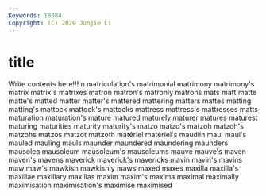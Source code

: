```yaml
---
Keywords: 18384
Copyright: (C) 2020 Junjie Li
---
```


# title

Write contents here!!!
n 
matriculation's 
matrimonial
matrimony 
matrimony's 
matrix 
matrix's 
matrixes 
matron 
matron's 
matronly 
matrons 
mats
matt 
matte 
matte's 
matted 
matter 
matter's 
mattered 
mattering 
matters 
mattes
matting 
matting's 
mattock 
mattock's 
mattocks 
mattress 
mattress's 
mattresses 
matts 
maturation
maturation's 
mature 
matured 
maturely 
maturer 
matures 
maturest 
maturing 
maturities 
maturity
maturity's 
matzo 
matzo's 
matzoh 
matzoh's 
matzohs 
matzos 
matzot 
matzoth 
matériel
matériel's 
maudlin 
maul 
maul's 
mauled 
mauling 
mauls 
maunder 
maundered 
maundering
maunders 
mausolea 
mausoleum 
mausoleum's 
mausoleums 
mauve 
mauve's 
maven 
maven's 
mavens
maverick 
maverick's 
mavericks 
mavin 
mavin's 
mavins 
maw 
maw's 
mawkish 
mawkishly
maws 
maxed 
maxes 
maxilla 
maxilla's 
maxillae 
maxillary 
maxillas 
maxim 
maxim's
maxima 
maximal 
maximally 
maximisation 
maximisation's 
maximise 
maximised 
